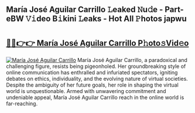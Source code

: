 ## María José Aguilar Carrillo 𝙻eaked 𝙽u𝚍e - Part-eBW 𝚅𝚒deo B𝚒kini 𝙻eaks - Hot All 𝙿hotos japwu

# <h2><a href="http://ld3z5a.urlbe.top/?page=Mar%c3%ada+Jos%c3%a9+Aguilar+Carrillo">🔗🔗👉👉 María José Aguilar Carrillo P𝚑oto𝚜Vid𝚎o</a></h2>

[![María José Aguilar Carrillo](https://i.imgur.com/eBuTRDB.gif)](http://ld3z5a.urlbe.top/?page=Mar%c3%ada+Jos%c3%a9+Aguilar+Carrillo)
María José Aguilar Carrillo, a paradoxical and challenging figure, resists being pigeonholed. Her groundbreaking style of online communication has enthralled and infuriated spectators, igniting debates on ethics, individuality, and the evolving nature of virtual societies. Despite the ambiguity of her future goals, her role in shaping the virtual world is unquestionable. Armed with unwavering commitment and undeniable appeal, María José Aguilar Carrillo reach in the online world is far-reaching.
